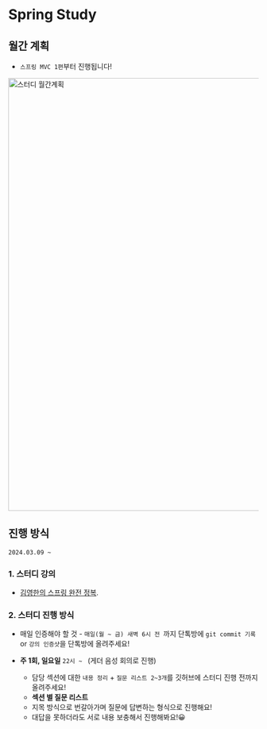 # Spring Study

## 월간 계획
- `스프링 MVC 1편`부터 진행됩니다!

<img width="872" alt="스터디 월간계획" src="https://github.com/Hong-ji-min/Inflearn_Spring/assets/80135858/4d1115e3-8682-4ad4-b8cc-be0c66db3144">



## 진행 방식
`2024.03.09 ~`

### 1. 스터디 강의
- [김영한의 스프링 완전 정복](https://www.inflearn.com/roadmaps/373).

### 2. 스터디 진행 방식
- 매일 인증해야 할 것 - `매일(월 ~ 금) 새벽 6시 전 `까지 단톡방에 `git commit 기록` or `강의 인증샷`을 단톡방에 올려주세요!



- **주 1회, 일요일** `22시 ~ ` (게더 음성 회의로 진행)
    - 담당 섹션에 대한 `내용 정리` + `질문 리스트 2~3개`를 깃허브에 스터디 진행 전까지 올려주세요!
    - **섹션 별 질문 리스트**
    - 지목 방식으로 번갈아가며 질문에 답변하는 형식으로 진행해요!
    - 대답을 못하더라도 서로 내용 보충해서 진행해봐요!😀
